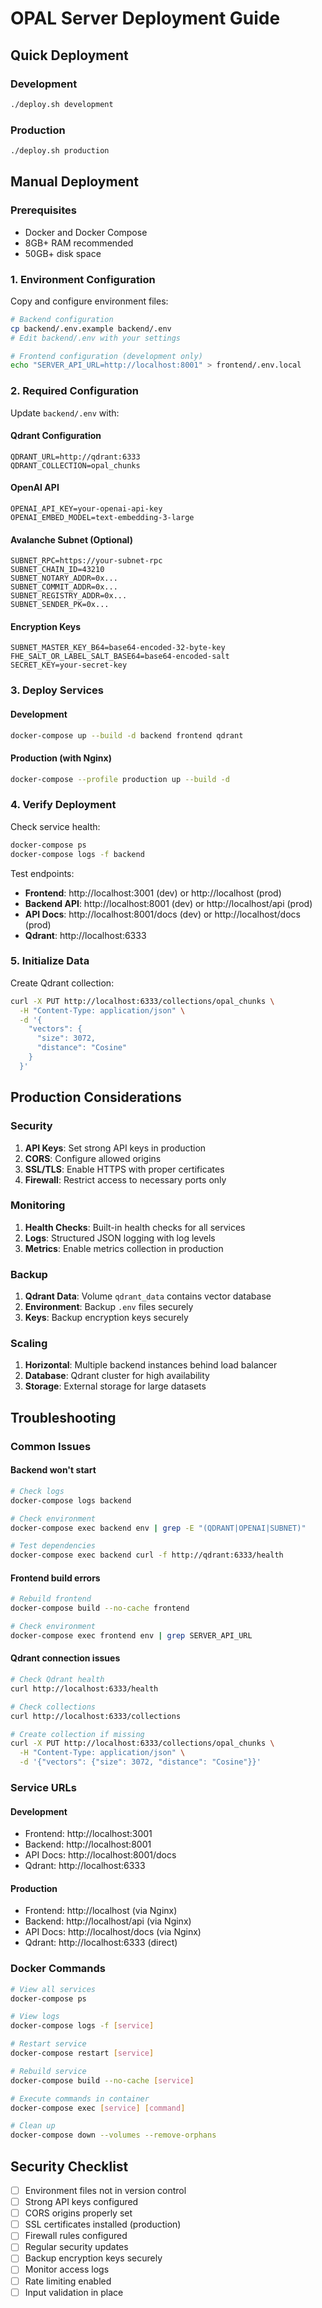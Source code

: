 # OPAL Server Deployment Guide

## Quick Deployment

### Development
```bash
./deploy.sh development
```

### Production
```bash
./deploy.sh production
```

## Manual Deployment

### Prerequisites
- Docker and Docker Compose
- 8GB+ RAM recommended
- 50GB+ disk space

### 1. Environment Configuration

Copy and configure environment files:

```bash
# Backend configuration
cp backend/.env.example backend/.env
# Edit backend/.env with your settings

# Frontend configuration (development only)
echo "SERVER_API_URL=http://localhost:8001" > frontend/.env.local
```

### 2. Required Configuration

Update `backend/.env` with:

#### Qdrant Configuration
```env
QDRANT_URL=http://qdrant:6333
QDRANT_COLLECTION=opal_chunks
```

#### OpenAI API
```env
OPENAI_API_KEY=your-openai-api-key
OPENAI_EMBED_MODEL=text-embedding-3-large
```

#### Avalanche Subnet (Optional)
```env
SUBNET_RPC=https://your-subnet-rpc
SUBNET_CHAIN_ID=43210
SUBNET_NOTARY_ADDR=0x...
SUBNET_COMMIT_ADDR=0x...
SUBNET_REGISTRY_ADDR=0x...
SUBNET_SENDER_PK=0x...
```

#### Encryption Keys
```env
SUBNET_MASTER_KEY_B64=base64-encoded-32-byte-key
FHE_SALT_OR_LABEL_SALT_BASE64=base64-encoded-salt
SECRET_KEY=your-secret-key
```

### 3. Deploy Services

#### Development
```bash
docker-compose up --build -d backend frontend qdrant
```

#### Production (with Nginx)
```bash
docker-compose --profile production up --build -d
```

### 4. Verify Deployment

Check service health:
```bash
docker-compose ps
docker-compose logs -f backend
```

Test endpoints:
- **Frontend**: http://localhost:3001 (dev) or http://localhost (prod)
- **Backend API**: http://localhost:8001 (dev) or http://localhost/api (prod)
- **API Docs**: http://localhost:8001/docs (dev) or http://localhost/docs (prod)
- **Qdrant**: http://localhost:6333

### 5. Initialize Data

Create Qdrant collection:
```bash
curl -X PUT http://localhost:6333/collections/opal_chunks \
  -H "Content-Type: application/json" \
  -d '{
    "vectors": {
      "size": 3072,
      "distance": "Cosine"
    }
  }'
```

## Production Considerations

### Security
1. **API Keys**: Set strong API keys in production
2. **CORS**: Configure allowed origins
3. **SSL/TLS**: Enable HTTPS with proper certificates
4. **Firewall**: Restrict access to necessary ports only

### Monitoring
1. **Health Checks**: Built-in health checks for all services
2. **Logs**: Structured JSON logging with log levels
3. **Metrics**: Enable metrics collection in production

### Backup
1. **Qdrant Data**: Volume `qdrant_data` contains vector database
2. **Environment**: Backup `.env` files securely
3. **Keys**: Backup encryption keys securely

### Scaling
1. **Horizontal**: Multiple backend instances behind load balancer
2. **Database**: Qdrant cluster for high availability
3. **Storage**: External storage for large datasets

## Troubleshooting

### Common Issues

#### Backend won't start
```bash
# Check logs
docker-compose logs backend

# Check environment
docker-compose exec backend env | grep -E "(QDRANT|OPENAI|SUBNET)"

# Test dependencies
docker-compose exec backend curl -f http://qdrant:6333/health
```

#### Frontend build errors
```bash
# Rebuild frontend
docker-compose build --no-cache frontend

# Check environment
docker-compose exec frontend env | grep SERVER_API_URL
```

#### Qdrant connection issues
```bash
# Check Qdrant health
curl http://localhost:6333/health

# Check collections
curl http://localhost:6333/collections

# Create collection if missing
curl -X PUT http://localhost:6333/collections/opal_chunks \
  -H "Content-Type: application/json" \
  -d '{"vectors": {"size": 3072, "distance": "Cosine"}}'
```

### Service URLs

#### Development
- Frontend: http://localhost:3001
- Backend: http://localhost:8001
- API Docs: http://localhost:8001/docs
- Qdrant: http://localhost:6333

#### Production
- Frontend: http://localhost (via Nginx)
- Backend: http://localhost/api (via Nginx)
- API Docs: http://localhost/docs (via Nginx)
- Qdrant: http://localhost:6333 (direct)

### Docker Commands

```bash
# View all services
docker-compose ps

# View logs
docker-compose logs -f [service]

# Restart service
docker-compose restart [service]

# Rebuild service
docker-compose build --no-cache [service]

# Execute commands in container
docker-compose exec [service] [command]

# Clean up
docker-compose down --volumes --remove-orphans
```

## Security Checklist

- [ ] Environment files not in version control
- [ ] Strong API keys configured
- [ ] CORS origins properly set
- [ ] SSL certificates installed (production)
- [ ] Firewall rules configured
- [ ] Regular security updates
- [ ] Backup encryption keys securely
- [ ] Monitor access logs
- [ ] Rate limiting enabled
- [ ] Input validation in place

